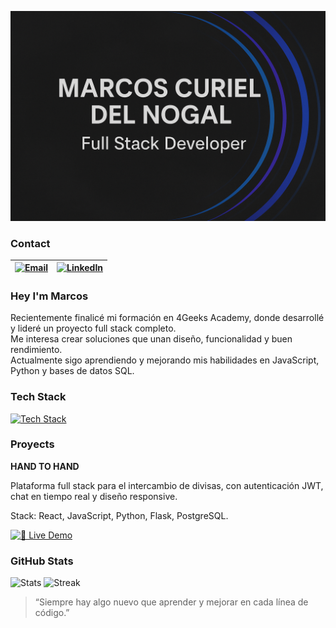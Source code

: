 ![Hi, I'm Marcos Curiel](https://raw.githubusercontent.com/MarcosCuriel/MarcosCuriel/main/Banner%20Marcos.png)

### Contact

| [![Email](https://img.shields.io/badge/Email-0078D4?style=flat&logo=microsoftoutlook&logoColor=white&labelColor=1f2328)](mailto:marcoscuriel7@hotmail.com) | [![LinkedIn](https://img.shields.io/badge/LinkedIn-0A66C2?style=flat&logo=linkedin&logoColor=white&labelColor=1f2328)](https://www.linkedin.com/in/marcoscurieldev) |
|:--:|:--:|

### Hey I'm Marcos
Recientemente finalicé mi formación en 4Geeks Academy, donde desarrollé y lideré un proyecto full stack completo.  
Me interesa crear soluciones que unan diseño, funcionalidad y buen rendimiento.  
Actualmente sigo aprendiendo y mejorando mis habilidades en JavaScript, Python y bases de datos SQL.
### Tech Stack
[![Tech Stack](https://skillicons.dev/icons?i=react,js,python,flask,postgres,html,css,bootstrap,git,github&perline=12)](https://skillicons.dev)

### Proyects
**HAND TO HAND**

Plataforma full stack para el intercambio de divisas, con autenticación JWT, chat en tiempo real y diseño responsive.

Stack: React, JavaScript, Python, Flask, PostgreSQL.

[![🚀 Live Demo](https://img.shields.io/badge/Live%20Demo-0A66C2?style=for-the-badge&logo=render&logoColor=white)](https://sample-service-name-0y1z.onrender.com/)
### GitHub Stats

![Stats](https://github-readme-stats.vercel.app/api?username=MarcosCuriel&show_icons=true&rank_icon=github&hide_border=true&theme=transparent)
![Streak](https://streak-stats.demolab.com?user=MarcosCuriel&mode=weekly&hide_border=true&date_format=j%20M%5B%20Y%5D&background=00000000) 

> “Siempre hay algo nuevo que aprender y mejorar en cada línea de código.”

